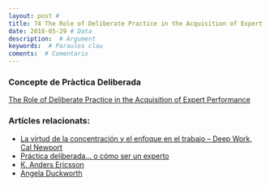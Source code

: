 ```yaml
---
layout: post #
title: 74 The Role of Deliberate Practice in the Acquisition of Expert Performance # Generat automàticament
date: 2018-05-29 # Data
description:  # Argument
keywords:  # Paraules clau
coments:  # Comentaris
---
```


### Concepte de Pràctica Deliberada

<a href="https://graphics8.nytimes.com/images/blogs/freakonomics/pdf/DeliberatePractice(PsychologicalReview).pdf">The Role of Deliberate Practice in the Acquisition of Expert Performance</a>


### Artícles relacionats:

- [La virtud de la concentración y el enfoque en el trabajo – Deep Work, Cal Newport](http://www.hackprender.com/la-virtud-de-la-concentracion-y-el-enfoque-en-el-trabajo-deep-work-cal-newport/)
- [Práctica deliberada... o cómo ser un experto](https://facilethings.com/blog/es/deliberate-practice)
- [K. Anders Ericsson](https://en.wikipedia.org/wiki/K._Anders_Ericsson)
- [Angela Duckworth](https://en.wikipedia.org/wiki/Angela_Duckworth)


